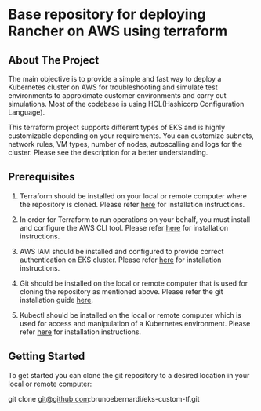 # Base repository for deploying Rancher on AWS using terraform

## About The Project

The main objective is to provide a simple and fast way to deploy a Kubernetes cluster on AWS for troubleshooting and simulate test environments to approximate customer environments and carry out simulations. Most of the codebase is using HCL(Hashicorp Configuration Language).

This terraform project supports different types of EKS and is highly customizable depending on your requirements. You can customize subnets, network rules, VM types, number of nodes, autoscalling and logs for the cluster. Please see the description for a better understanding.

## Prerequisites
   
1. Terraform should be installed on your local or remote computer where the repository is cloned. Please refer [here](https://developer.hashicorp.com/terraform/tutorials/aws-get-started/install-cli) for installation instructions.

2. In order for Terraform to run operations on your behalf, you must install and configure the AWS CLI tool. Please refer [here](https://docs.aws.amazon.com/cli/latest/userguide/getting-started-install.html#getting-started-install-instructions) for installation instructions.

3. AWS IAM should be installed and configured to provide correct authentication on EKS cluster. Please refer [here](https://docs.aws.amazon.com/eks/latest/userguide/install-aws-iam-authenticator.html) for installation instructions.

4. Git should be installed on the local or remote computer that is used for cloning the repository as mentioned above. Please refer the git installation guide [here](https://github.com/git-guides/install-git).
   
5. Kubectl should be installed on the local or remote computer which is used for access and manipulation of a Kubernetes environment. Please refer [here](https://kubernetes.io/docs/tasks/tools/) for installation instructions.



## Getting Started

To get started you can clone the git repository to a desired location in your local or remote computer:

git clone git@github.com:brunoebernardi/eks-custom-tf.git
